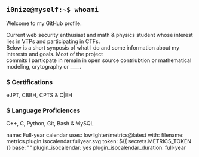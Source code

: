 ## `i0nize@myself:~$ whoami`
Welcome to my GitHub profile.

Current web security enthusiast and math & physics student whose interest lies in VTPs and participating in CTFs. </br>
Below is a short synposis of what I do and some information about my interests and goals. Most of the project </br> 
commits I particpate in remain in open source contriubtion or mathematical modeling, crytography or ____.

### **$** Certifications
eJPT, CBBH, CPTS & C|EH

### **$** Language Proficiences
C++, C, Python, Git, Bash & MySQL

name: Full-year calendar
uses: lowlighter/metrics@latest
with:
  filename: metrics.plugin.isocalendar.fullyear.svg
  token: ${{ secrets.METRICS_TOKEN }}
  base: ""
  plugin_isocalendar: yes
  plugin_isocalendar_duration: full-year
